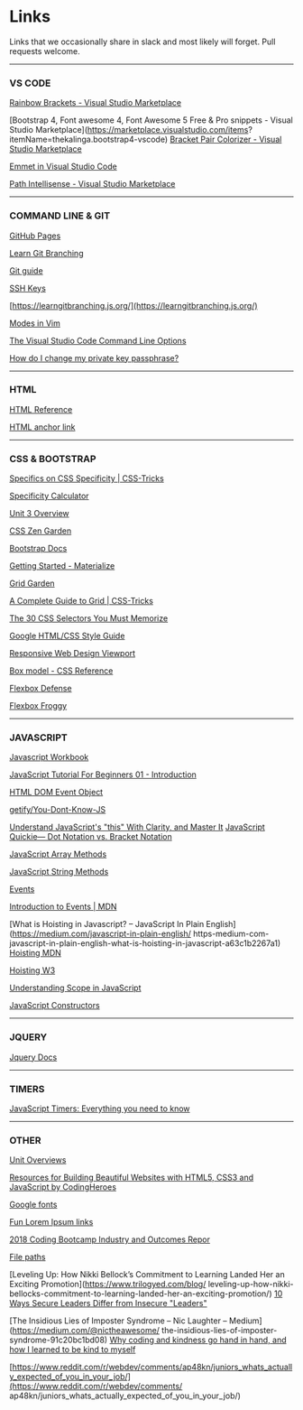 # Links

Links that we occasionally share in slack and most likely will forget. Pull requests welcome.

- - -

### VS CODE

[Rainbow Brackets - Visual Studio Marketplace](https://marketplace.visualstudio.com/items?itemName=2gua.rainbow-brackets)

[Bootstrap 4, Font awesome 4, Font Awesome 5 Free & Pro snippets - Visual Studio Marketplace](https://marketplace.visualstudio.com/items?
itemName=thekalinga.bootstrap4-vscode)
[Bracket Pair Colorizer - Visual Studio Marketplace](https://marketplace.visualstudio.com/items?itemName=CoenraadS.bracket-pair-colorizer)

[Emmet in Visual Studio Code](https://code.visualstudio.com/docs/editor/emmet)

[Path Intellisense - Visual Studio Marketplace](https://marketplace.visualstudio.com/items?itemName=christian-kohler.path-intellisense)


- - -

### COMMAND LINE & GIT

[GitHub Pages](https://pages.github.com/)

[Learn Git Branching](https://learngitbranching.js.org/)

[Git guide](http://rogerdudler.github.io/git-guide/)

[SSH Keys](https://help.github.com/articles/generating-a-new-ssh-key-and-adding-it-to-the-ssh-agent/#generating-a-new-ssh-key)

[https://learngitbranching.js.org/](https://learngitbranching.js.org/)

[Modes in Vim](https://guide.freecodecamp.org/vim/modes/)

[The Visual Studio Code Command Line Options](https://code.visualstudio.com/docs/editor/command-line)

[How do I change my private key passphrase?](https://serverfault.com/questions/50775/how-do-i-change-my-private-key-passphrase)


- - -

### HTML

[HTML Reference](ttps://www.w3schools.com/tags/)

[HTML anchor link](https://www.rapidtables.com/web/html/link/html-anchor-link.html)


- - -

### CSS & BOOTSTRAP

[Specifics on CSS Specificity | CSS-Tricks](https://css-tricks.com/specifics-on-css-specificity/)

[Specificity Calculator](https://specificity.keegan.st/)

[Unit 3 Overview](https://fs-unit-overviews.netlify.com/unit-3)

[CSS Zen Garden](http://www.csszengarden.com/)

[Bootstrap Docs](https://getbootstrap.com/docs/4.3/)

[Getting Started - Materialize](https://materializecss.com/getting-started.html)

[Grid Garden](https://cssgridgarden.com/)

[A Complete Guide to Grid | CSS-Tricks](https://css-tricks.com/snippets/css/complete-guide-grid/)

[The 30 CSS Selectors You Must Memorize](https://code.tutsplus.com/tutorials/the-30-css-selectors-you-must-memorize--net-16048)

[Google HTML/CSS Style Guide](https://google.github.io/styleguide/htmlcssguide.html)

[Responsive Web Design Viewport](https://www.w3schools.com/css/css_rwd_viewport.asp)

[Box model - CSS Reference](https://cssreference.io/box-model/)

[Flexbox Defense](http://www.flexboxdefense.com/)

[Flexbox Froggy](https://flexboxfroggy.com/)


- - -

### JAVASCRIPT

[Javascript Workbook](https://javascript-workbook.netlify.com/1)

[JavaScript Tutorial For Beginners 01 - Introduction](https://www.youtube.com/watch?v=qoSksQ4s_hg&list=PL4cUxeGkcC9i9Ae2D9Ee1RvylH38dKuET)

[HTML DOM Event Object](https://www.w3schools.com/jsref/dom_obj_event.asp)

[getify/You-Dont-Know-JS](https://github.com/getify/You-Dont-Know-JS)

[Understand JavaScript's "this" With Clarity, and Master It](http://javascriptissexy.com/understand-javascripts-this-with-clarity-and-master-it/
)
[JavaScript Quickie— Dot Notation vs. Bracket Notation](https://codeburst.io/javascript-quickie-dot-notation-vs-bracket-notation-333641c0f781)

[JavaScript Array Methods](https://www.w3schools.com/js/js_array_methods.asp)

[JavaScript String Methods](https://www.w3schools.com/js/js_string_methods.asp)

[Events](https://www.w3schools.com/js/js_events.asp)

[Introduction to Events | MDN](https://developer.mozilla.org/en-US/docs/Learn/JavaScript/Building_blocks/Events)

[What is Hoisting in Javascript? – JavaScript In Plain English](https://medium.com/javascript-in-plain-english/
https-medium-com-javascript-in-plain-english-what-is-hoisting-in-javascript-a63c1b2267a1)
[Hoisting MDN](https://developer.mozilla.org/en-US/docs/Glossary/Hoisting)

[Hoisting W3](https://www.w3schools.com/js/js_hoisting.asp)

[Understanding Scope in JavaScript](https://scotch.io/tutorials/understanding-scope-in-javascript)

[JavaScript Constructors](https://www.w3schools.com/js/js_object_constructors.asp)


- - -

### JQUERY

[Jquery Docs](http://api.jquery.com/)


- - -

### TIMERS

[JavaScript Timers: Everything you need to know](https://medium.freecodecamp.org/javascript-timers-everything-you-need-to-know-5f31eaa37162)


- - -

### OTHER

[Unit Overviews](https://fs-unit-overviews.netlify.com/)

[Resources for Building Beautiful Websites with HTML5, CSS3 and JavaScript by CodingHeroes](http://codingheroes.io/resources/)

[Google fonts](https://fonts.google.com/)

[Fun Lorem Ipsum links](https://www.shopify.com/partners/blog/79940998-15-funny-lorem-ipsum-generators-to-shake-up-your-design-mockups)

[2018 Coding Bootcamp Industry and Outcomes Repor](https://www.switchup.org/rankings/coding-bootcamp-survey)

[File paths](https://css-tricks.com/quick-reminder-about-file-paths/)

[Leveling Up: How Nikki Bellock’s Commitment to Learning Landed Her an Exciting Promotion](https://www.trilogyed.com/blog/
leveling-up-how-nikki-bellocks-commitment-to-learning-landed-her-an-exciting-promotion/)
[10 Ways Secure Leaders Differ from Insecure "Leaders"](https://www.linkedin.com/pulse/10-ways-secure-leaders-differ-from-insecure-mack/)

[The Insidious Lies of Imposter Syndrome – Nic Laughter – Medium](https://medium.com/@nictheawesome/
the-insidious-lies-of-imposter-syndrome-91c20bc1bd08)
[Why coding and kindness go hand in hand, and how I learned to be kind to myself](https://medium.freecodecamp.org/coding-kindness-41e6cf3d5f83)

[https://www.reddit.com/r/webdev/comments/ap48kn/juniors_whats_actually_expected_of_you_in_your_job/](https://www.reddit.com/r/webdev/comments/
ap48kn/juniors_whats_actually_expected_of_you_in_your_job/)